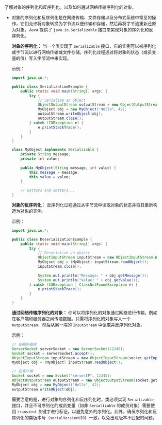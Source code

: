 了解对象的序列化和反序列化，以及如何通过网络传输序列化的对象。

- 对象的序列化和反序列化是在网络传输、文件存储以及分布式系统中常见的操作，它们允许将对象转换为字节流以便传输和存储，然后再将字节流重新还原为对象。Java 提供了 `java.io.Serializable` 接口来实现对象的序列化和反序列化。

  **对象的序列化：**
  当一个类实现了 `Serializable` 接口，它的实例可以被序列化成字节流以进行网络传输或文件存储。序列化过程通过将对象的状态（成员变量的值）写入字节流中来实现。

  示例：
  ```java
  import java.io.*;
  
  public class SerializationExample {
      public static void main(String[] args) {
          try {
              // Serialize an object
              ObjectOutputStream outputStream = new ObjectOutputStream(new FileOutputStream("object.ser"));
              MyObject obj = new MyObject("Hello", 42);
              outputStream.writeObject(obj);
              outputStream.close();
          } catch (IOException e) {
              e.printStackTrace();
          }
      }
  }
  
  class MyObject implements Serializable {
      private String message;
      private int value;
      
      public MyObject(String message, int value) {
          this.message = message;
          this.value = value;
      }
      
      // Getters and setters...
  }
  ```

  **对象的反序列化：**
  反序列化过程通过从字节流中读取对象的状态并将其重新构造为对象的实例。

  示例：
  ```java
  import java.io.*;
  
  public class DeserializationExample {
      public static void main(String[] args) {
          try {
              // Deserialize an object
              ObjectInputStream inputStream = new ObjectInputStream(new FileInputStream("object.ser"));
              MyObject obj = (MyObject) inputStream.readObject();
              inputStream.close();
              
              System.out.println("Message: " + obj.getMessage());
              System.out.println("Value: " + obj.getValue());
          } catch (IOException | ClassNotFoundException e) {
              e.printStackTrace();
          }
      }
  }
  ```

  **通过网络传输序列化的对象：**
  你可以将序列化的对象通过网络进行传输，例如在客户端和服务器之间传递数据。只需将序列化的对象写入一个 `OutputStream`，然后从另一端的 `InputStream` 中读取并反序列化对象。

  示例：
  ```java
  // 在服务器端
  ServerSocket serverSocket = new ServerSocket(12345);
  Socket socket = serverSocket.accept();
  ObjectInputStream inputStream = new ObjectInputStream(socket.getInputStream());
  MyObject obj = (MyObject) inputStream.readObject();
  
  // 在客户端
  Socket socket = new Socket("serverIP", 12345);
  ObjectOutputStream outputStream = new ObjectOutputStream(socket.getOutputStream());
  MyObject obj = new MyObject("Hello", 42);
  outputStream.writeObject(obj);
  ```

  需要注意的是，进行对象的序列化和反序列化时，类必须实现 `Serializable` 接口，并且不可序列化的成员变量（如非 `Serializable` 的成员对象）需要使用 `transient` 关键字进行标记，以避免意外的序列化。此外，确保序列化和反序列化的类版本号（`serialVersionUID`）一致，以免出现版本不匹配的问题。